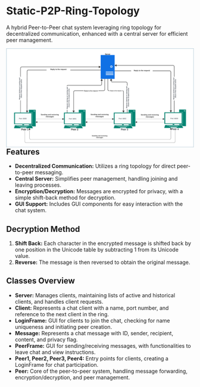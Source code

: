 # Static-P2P-Ring-Topology
A hybrid Peer-to-Peer chat system leveraging ring topology for decentralized communication, enhanced with a central server for efficient peer management.

<img src="Diagram/P2P Diagram.png" alt="Backtracking Visualization" align="right" >

<br>
<br>
<br>

## Features

- **Decentralized Communication:** Utilizes a ring topology for direct peer-to-peer messaging.
- **Central Server:** Simplifies peer management, handling joining and leaving processes.
- **Encryption/Decryption:** Messages are encrypted for privacy, with a simple shift-back method for decryption.
- **GUI Support:** Includes GUI components for easy interaction with the chat system.

## Decryption Method

1. **Shift Back:** Each character in the encrypted message is shifted back by one position in the Unicode table by subtracting 1 from its Unicode value.
2. **Reverse:** The message is then reversed to obtain the original message.

## Classes Overview

- **Server:** Manages clients, maintaining lists of active and historical clients, and handles client requests.
- **Client:** Represents a chat client with a name, port number, and reference to the next client in the ring.
- **LoginFrame:** GUI for clients to join the chat, checking for name uniqueness and initiating peer creation.
- **Message:** Represents a chat message with ID, sender, recipient, content, and privacy flag.
- **PeerFrame:** GUI for sending/receiving messages, with functionalities to leave chat and view instructions.
- **Peer1, Peer2, Peer3, Peer4:** Entry points for clients, creating a LoginFrame for chat participation.
- **Peer:** Core of the peer-to-peer system, handling message forwarding, encryption/decryption, and peer management.


